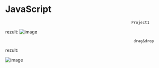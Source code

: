 # JavaScript
                                                            Project1
 rezult:
 ![image](https://user-images.githubusercontent.com/90507705/198713694-511924ba-bf21-4d9c-a5aa-a0a28bb512e9.png)
                                                             
                                                             
                                                             drag&drop
 rezult:
 
![image](https://user-images.githubusercontent.com/90507705/198730036-be121dc5-7143-4919-90ed-460ab399ea23.png)

